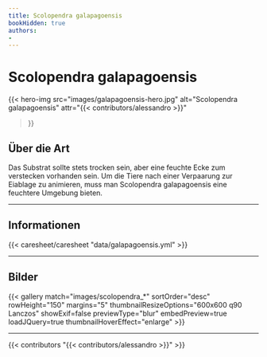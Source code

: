 ```yaml
---
title: Scolopendra galapagoensis 
bookHidden: true
authors:
- 
---
```

# Scolopendra galapagoensis 

{{< hero-img 
    src="images/galapagoensis-hero.jpg" 
    alt="Scolopendra galapagoensis" 
    attr="{{< contributors/alessandro >}}" 
>}}


## Über die Art

Das Substrat sollte stets trocken sein, aber eine feuchte Ecke zum verstecken vorhanden sein. Um die Tiere nach einer Verpaarung zur Eiablage zu animieren, muss man Scolopendra galapagoensis eine feuchtere Umgebung bieten.

---

## Informationen

{{< caresheet/caresheet "data/galapagoensis.yml" >}}

---

<!-- ## Geschlechtsunterscheidung -->

## Bilder

{{< gallery match="images/scolopendra_*" sortOrder="desc" rowHeight="150" margins="5" thumbnailResizeOptions="600x600 q90 Lanczos" showExif=false previewType="blur" embedPreview=true loadJQuery=true thumbnailHoverEffect="enlarge" >}}

---
{{< contributors "{{< contributors/alessandro >}}" >}}